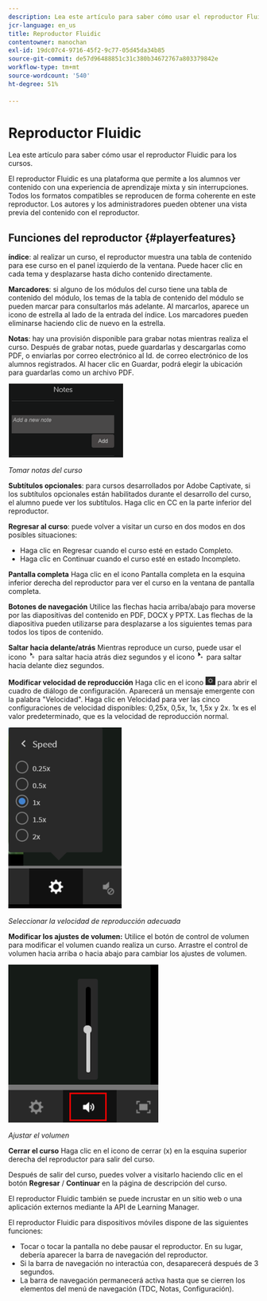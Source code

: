 ```yaml
---
description: Lea este artículo para saber cómo usar el reproductor Fluidic para los cursos.
jcr-language: en_us
title: Reproductor Fluidic
contentowner: manochan
exl-id: 19dc07c4-9716-45f2-9c77-05d45da34b85
source-git-commit: de57d96488851c31c380b34672767a803379842e
workflow-type: tm+mt
source-wordcount: '540'
ht-degree: 51%

---
```


# Reproductor Fluidic

Lea este artículo para saber cómo usar el reproductor Fluidic para los cursos.

El reproductor Fluidic es una plataforma que permite a los alumnos ver contenido con una experiencia de aprendizaje mixta y sin interrupciones. Todos los formatos compatibles se reproducen de forma coherente en este reproductor. Los autores y los administradores pueden obtener una vista previa del contenido con el reproductor.

## Funciones del reproductor {#playerfeatures}

<!--![](assets/fluidicplayer-callout.png)-->

**índice**: al realizar un curso, el reproductor muestra una tabla de contenido para ese curso en el panel izquierdo de la ventana. Puede hacer clic en cada tema y desplazarse hasta dicho contenido directamente.

**Marcadores**: si alguno de los módulos del curso tiene una tabla de contenido del módulo, los temas de la tabla de contenido del módulo se pueden marcar para consultarlos más adelante. Al marcarlos, aparece un icono de estrella al lado de la entrada del índice. Los marcadores pueden eliminarse haciendo clic de nuevo en la estrella.

**Notas**: hay una provisión disponible para grabar notas mientras realiza el curso. Después de grabar notas, puede guardarlas y descargarlas como PDF, o enviarlas por correo electrónico al Id. de correo electrónico de los alumnos registrados. Al hacer clic en Guardar, podrá elegir la ubicación para guardarlas como un archivo PDF.

![](assets/notes.png)

*Tomar notas del curso*

**Subtítulos opcionales**: para cursos desarrollados por Adobe Captivate, si los subtítulos opcionales están habilitados durante el desarrollo del curso, el alumno puede ver los subtítulos. Haga clic en CC en la parte inferior del reproductor.

**Regresar al curso**: puede volver a visitar un curso en dos modos en dos posibles situaciones:

* Haga clic en Regresar cuando el curso esté en estado Completo.
* Haga clic en Continuar cuando el curso esté en estado Incompleto.

**Pantalla completa** Haga clic en el icono Pantalla completa en la esquina inferior derecha del reproductor para ver el curso en la ventana de pantalla completa.

**Botones de navegación** Utilice las flechas hacia arriba/abajo para moverse por las diapositivas del contenido en PDF, DOCX y PPTX. Las flechas de la diapositiva pueden utilizarse para desplazarse a los siguientes temas para todos los tipos de contenido.

**Saltar hacia delante/atrás** Mientras reproduce un curso, puede usar el icono ![](assets/asset-1.png) para saltar hacia atrás diez segundos y el icono ![](assets/assets-2.png) para saltar hacia delante diez segundos.

**Modificar velocidad de reproducción** Haga clic en el icono ![](assets/speedicon.png) para abrir el cuadro de diálogo de configuración. Aparecerá un mensaje emergente con la palabra &quot;Velocidad&quot;. Haga clic en Velocidad para ver las cinco configuraciones de velocidad disponibles: 0,25x, 0,5x, 1x, 1,5x y 2x. 1x es el valor predeterminado, que es la velocidad de reproducción normal.

![](assets/speedvariants.png)

*Seleccionar la velocidad de reproducción adecuada*

**Modificar los ajustes de volumen:** Utilice el botón de control de volumen para modificar el volumen cuando realiza un curso. Arrastre el control de volumen hacia arriba o hacia abajo para cambiar los ajustes de volumen.

![](assets/volumecontrol.png)

*Ajustar el volumen*

**Cerrar el curso** Haga clic en el icono de cerrar (x) en la esquina superior derecha del reproductor para salir del curso.

Después de salir del curso, puedes volver a visitarlo haciendo clic en el botón **Regresar** / **Continuar** en la página de descripción del curso.

El reproductor Fluidic también se puede incrustar en un sitio web o una aplicación externos mediante la API de Learning Manager.

El reproductor Fluidic para dispositivos móviles dispone de las siguientes funciones:

* Tocar o tocar la pantalla no debe pausar el reproductor. En su lugar, debería aparecer la barra de navegación del reproductor.
* Si la barra de navegación no interactúa con, desaparecerá después de 3 segundos.
* La barra de navegación permanecerá activa hasta que se cierren los elementos del menú de navegación (TDC, Notas, Configuración).
